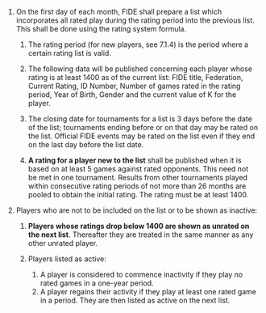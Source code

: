 1. On the first day of each month, FIDE shall prepare a list which incorporates all rated play during the rating period into the previous list. This shall be done using the rating system formula.

	1. The rating period (for new players, see 7.1.4) is the period where a certain rating list is valid.

	2. The following data will be published concerning each player whose rating is at least 1400 as of the current list: FIDE title, Federation, Current Rating, ID Number, Number of games rated in the rating period, Year of Birth, Gender and the current value of K for the player.

	3. The closing date for tournaments for a list is 3 days before the date of the list; tournaments ending before or on that day may be rated on the list. Official FIDE events may be rated on the list even if they end on the last day before the list date.

	4. **A rating for a player new to the list** shall be published when it is based on at least 5 games against rated opponents. This need not be met in one tournament. Results from other tournaments played within consecutive rating periods of not more than 26 months are pooled to obtain the initial rating. The rating must be at least 1400.

2. Players who are not to be included on the list or to be shown as inactive:

	1. **Players whose ratings drop below 1400 are shown as unrated on the next list**. Thereafter they are treated in the same manner as any other unrated player.

	2. Players listed as active:
		1. A player is considered to commence inactivity if they play no rated games in a one-year period.  
		2. A player regains their activity if they play at least one rated game in a period.  They are then listed as active on the next list.